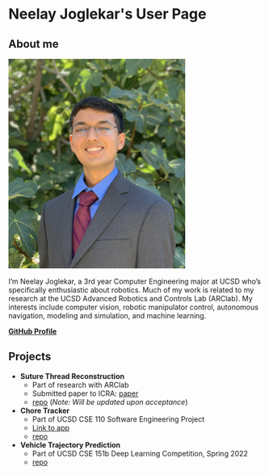# Neelay Joglekar's User Page
## About me

<img src="./images/IMG_1929.JPG" width=350px>

I’m Neelay Joglekar, a 3rd year Computer Engineering major at UCSD who’s specifically enthusiastic about robotics. Much of my work is related to my research at the UCSD Advanced Robotics and Controls Lab (ARClab). My interests include computer vision, robotic manipulator control, autonomous navigation, modeling and simulation, and machine learning.

[**GitHub Profile**](https://github.com/neelay-j)

## Projects

- **Suture Thread Reconstruction**
  - Part of research with ARClab
  - Submitted paper to ICRA: [paper](https://arxiv.org/abs/2209.13657)
  - [repo](https://github.com/ucsdarclab/thread-reconstruction) (*Note: Will be updated upon acceptance*)
- **Chore Tracker**
  - Part of UCSD CSE 110 Software Engineering Project
  - [Link to app](https://stonks-chore-tracker.netlify.app/)
  - [repo](https://github.com/cse110-fa22-group28/cse110-fa22-group28)
- **Vehicle Trajectory Prediction**
  - Part of UCSD CSE 151b Deep Learning Competition, Spring 2022
  - [repo](https://github.com/brandonho667/151B-WinningProject)
